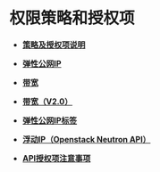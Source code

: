 # 权限策略和授权项<a name="eip_apipermission_0000"></a>

-   **[策略及授权项说明](策略及授权项说明.md)**  

-   **[弹性公网IP](弹性公网IP-0.md)**  

-   **[带宽](带宽-1.md)**  

-   **[带宽（V2.0）](带宽（V2-0）-2.md)**  

-   **[弹性公网IP标签](弹性公网IP标签.md)**  

-   **[浮动IP（Openstack Neutron API）](浮动IP（Openstack-Neutron-API）.md)**  

-   **[API授权项注意事项](API授权项注意事项.md)**  


